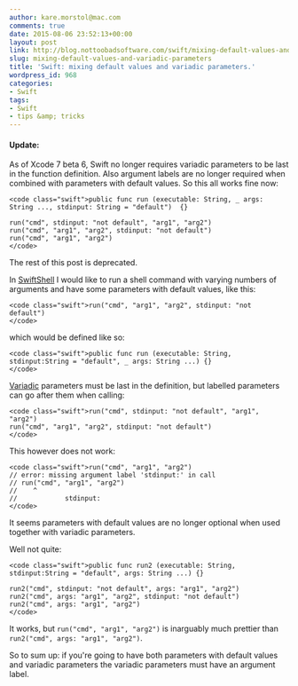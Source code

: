 ```yaml
---
author: kare.morstol@mac.com
comments: true
date: 2015-08-06 23:52:13+00:00
layout: post
link: http://blog.nottoobadsoftware.com/swift/mixing-default-values-and-variadic-parameters/
slug: mixing-default-values-and-variadic-parameters
title: 'Swift: mixing default values and variadic parameters.'
wordpress_id: 968
categories:
- Swift
tags:
- Swift
- tips &amp; tricks
---
```


#### Update:



As of Xcode 7 beta 6, Swift no longer requires variadic parameters to be last in the function definition. Also argument labels are no longer required when combined with parameters with default values. So this all works fine now:


    
    <code class="swift">public func run (executable: String, _ args: String ..., stdinput: String = "default")  {}
    
    run("cmd", stdinput: "not default", "arg1", "arg2")
    run("cmd", "arg1", "arg2", stdinput: "not default")
    run("cmd", "arg1", "arg2")
    </code>



The rest of this post is deprecated.

<!-- more -->







In [SwiftShell](https://github.com/kareman/SwiftShell/tree/Swift2.0) I would like to run a shell command with varying numbers of arguments and have some parameters with default values, like this:


    
    <code class="swift">run("cmd", "arg1", "arg2", stdinput: "not default")
    </code>



which would be defined like so:


    
    <code class="swift">public func run (executable: String, stdinput:String = "default", _ args: String ...) {}
    </code>



[Variadic](https://developer.apple.com/library/ios/documentation/Swift/Conceptual/Swift_Programming_Language/Functions.html#//apple_ref/doc/uid/TP40014097-CH10-ID171) parameters must be last in the definition, but labelled parameters can go after them when calling:


    
    <code class="swift">run("cmd", stdinput: "not default", "arg1", "arg2")
    run("cmd", "arg1", "arg2", stdinput: "not default")
    </code>



This however does not work:


    
    <code class="swift">run("cmd", "arg1", "arg2")
    // error: missing argument label 'stdinput:' in call
    // run("cmd", "arg1", "arg2")
    //    ^
    //            stdinput: 
    </code>



It seems parameters with default values are no longer optional when used together with variadic parameters.

Well not quite:


    
    <code class="swift">public func run2 (executable: String, stdinput:String = "default", args: String ...) {}
    
    run2("cmd", stdinput: "not default", args: "arg1", "arg2")
    run2("cmd", args: "arg1", "arg2", stdinput: "not default")
    run2("cmd", args: "arg1", "arg2") 
    </code>



It works, but `run("cmd", "arg1", "arg2")` is inarguably much prettier than `run2("cmd", args: "arg1", "arg2")`.

So to sum up: if you're going to have both parameters with default values and variadic parameters the variadic parameters must have an argument label.
